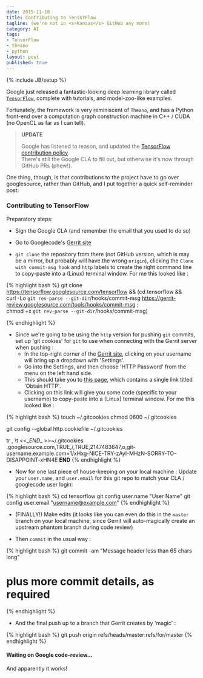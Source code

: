 ```yaml
---
date: 2015-11-10
title: Contributing to TensorFlow
tagline: (we're not in <s>Kansas</s> GitHub any more)
category: AI
tags:
- TensorFlow
- theano
- python
layout: post
published: true
---
```

{% include JB/setup %}

Google just released a fantastic-looking deep learning library called [```TensorFlow```](http://www.tensorflow.org/), 
complete with tutorials, and model-zoo-like examples.

Fortunately, the framework is very reminiscent of ```Theano```, and has a Python front-end over
a computation graph construction machine in C++ / CUDA (no OpenCL as far as I can tell).

>   **UPDATE**
> 
>   Google has listened to reason, and updated the [TensorFlow contribution policy](https://github.com/tensorflow/tensorflow/blob/master/CONTRIBUTING.md).   
>   There's still the Google CLA to fill out, but otherwise it's now through GitHub PRs (phew!).


One thing, though, is that contributions to the project have to go over
googlesource, rather than GitHub, and I put together a quick self-reminder post:

### Contributing to TensorFlow 

Preparatory steps:
 
*   Sign the Google CLA (and remember the email that you used to do so)

*   Go to Googlecode's [Gerrit site](https://tensorflow-review.googlesource.com/#/dashboard/self)

*   ```git clone``` the repository from there (not GitHub version, which is may be a mirror, but probably will have the wrong ```origin```), 
    clicking the ```Clone with commit-msg hook``` and ```http``` labels to create the 
    right command line to copy-paste into a (Linux) terminal window.  For me this looked like :

{% highlight bash %}
git clone https://tensorflow.googlesource.com/tensorflow && 
   (cd tensorflow && \
    curl -Lo `git rev-parse --git-dir`/hooks/commit-msg https://gerrit-review.googlesource.com/tools/hooks/commit-msg ; \
    chmod +x `git rev-parse --git-dir`/hooks/commit-msg)

{% endhighlight %}

*   Since we're going to be using the ```http``` version for pushing ```git``` commits, set up 'git cookies' for ```git``` to use
    when connecting with the Gerrit server when pushing :  
    +   In the top-right corner of the [Gerrit site](https://tensorflow-review.googlesource.com/#/dashboard/self), clicking on your username will bring
        up a dropdown with 'Settings'.  
    +   Go into the Settings, and then choose 'HTTP Password' from the menu on the left hand side.
    +   This should take you to [this page](https://tensorflow-review.googlesource.com/#/settings/http-password), which contains a 
        single link titled 'Obtain HTTP'.
    +   Clicking on this link will give you some code (specific to your username) to copy-paste into a (Linux) terminal window.  For me this looked like :

{% highlight bash %}
touch ~/.gitcookies
chmod 0600 ~/.gitcookies

git config --global http.cookiefile ~/.gitcookies

tr , \\t <<\__END__ >>~/.gitcookies
.googlesource.com,TRUE,/,TRUE,2147483647,o,git-username.example.com=1/xHxg-NICE-TRY-zAyI-MHzN-SORRY-TO-DISAPPOINT-xHN4E
__END__
{% endhighlight %}

*   Now for one last piece of house-keeping on your local machine : Update your ```user.name```, and ```user.email``` for this git repo to match your CLA / googlecode user login: 

{% highlight bash %}
cd tensorflow
git config user.name "User Name"
git config user.email "username@example.com"
{% endhighlight %}

*  (FINALLY!) Make edits (it looks like you can even do this in the ```master``` branch on your local machine, 
   since Gerrit will auto-magically create an upstream phantom branch during code review)

*  Then ```commit``` in the usual way : 

{% highlight bash %}
git commit -am "Message header less than 65 chars long" 
  # plus more commit details, as required
{% endhighlight %}


*  And the final push up to a branch that Gerrit creates by 'magic' :

{% highlight bash %}
git push origin refs/heads/master:refs/for/master
{% endhighlight %}


#### Waiting on Google code-review...

And apparently it works!
